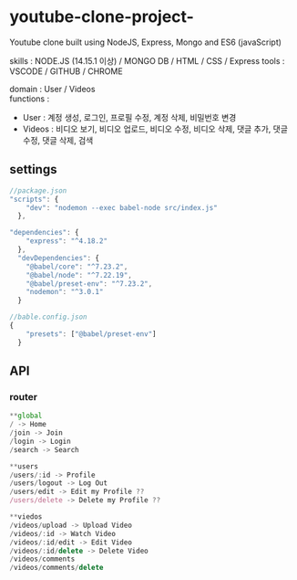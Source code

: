 # youtube-clone-project-
Youtube clone built using NodeJS, Express, Mongo and ES6 (javaScript)

skills : NODE.JS (14.15.1 이상) / MONGO DB / HTML / CSS / Express
tools : VSCODE / GITHUB / CHROME

domain : User / Videos
</br>
functions :  
- User : 계정 생성, 로그인, 프로필 수정, 계정 삭제, 비밀번호 변경
- Videos : 비디오 보기, 비디오 업로드, 비디오 수정, 비디오 삭제, 댓글 추가, 댓글 수정, 댓글 삭제, 검색
  
## settings
```jsx
//package.json
"scripts": {
    "dev": "nodemon --exec babel-node src/index.js"
  },

"dependencies": {
    "express": "^4.18.2"
  },
  "devDependencies": {
    "@babel/core": "^7.23.2",
    "@babel/node": "^7.22.19",
    "@babel/preset-env": "^7.23.2",
    "nodemon": "^3.0.1"
  }
```

```jsx
//bable.config.json
{
    "presets": ["@babel/preset-env"]
  }
```

## API
### router

```jsx
**global
/ -> Home
/join -> Join
/login -> Login
/search -> Search

**users
/users/:id -> Profile 
/users/logout -> Log Out
/users/edit -> Edit my Profile ??
/users/delete -> Delete my Profile ??

**viedos
/videos/upload -> Upload Video
/videos/:id -> Watch Video
/videos/:id/edit -> Edit Video
/videos/:id/delete -> Delete Video
/videos/comments
/videos/comments/delete
```
